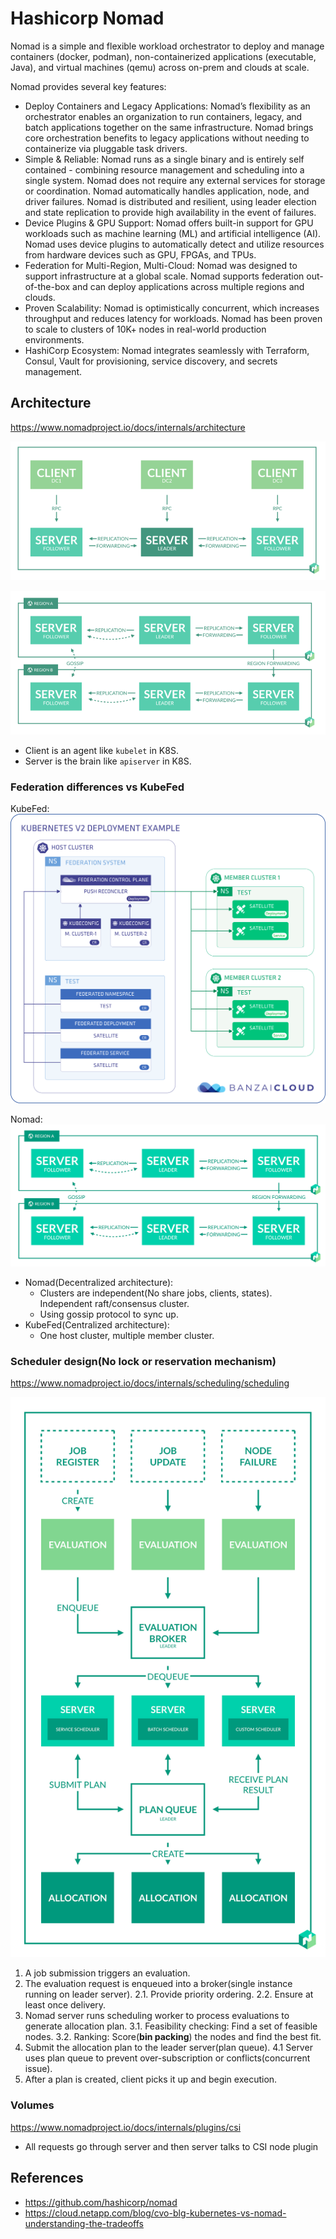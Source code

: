 # Hashicorp Nomad

Nomad is a simple and flexible workload orchestrator to deploy and manage containers (docker, podman), non-containerized
applications (executable, Java), and virtual machines (qemu) across on-prem and clouds at scale.

Nomad provides several key features:

- Deploy Containers and Legacy Applications: Nomad’s flexibility as an orchestrator enables an organization to run containers,
  legacy, and batch applications together on the same infrastructure. Nomad brings core orchestration benefits to legacy
  applications without needing to containerize via pluggable task drivers.
- Simple & Reliable: Nomad runs as a single binary and is entirely self contained - combining resource management and scheduling
  into a single system. Nomad does not require any external services for storage or coordination. Nomad automatically handles
  application, node, and driver failures. Nomad is distributed and resilient, using leader election and state replication to
  provide high availability in the event of failures.
- Device Plugins & GPU Support: Nomad offers built-in support for GPU workloads such as machine learning (ML) and artificial
  intelligence (AI). Nomad uses device plugins to automatically detect and utilize resources from hardware devices such
  as GPU, FPGAs, and TPUs.
- Federation for Multi-Region, Multi-Cloud: Nomad was designed to support infrastructure at a global scale. Nomad supports
 federation out-of-the-box and can deploy applications across multiple regions and clouds.
- Proven Scalability: Nomad is optimistically concurrent, which increases throughput and reduces latency for workloads.
  Nomad has been proven to scale to clusters of 10K+ nodes in real-world production environments.
- HashiCorp Ecosystem: Nomad integrates seamlessly with Terraform, Consul, Vault for provisioning, service discovery, and
  secrets management.

## Architecture

<https://www.nomadproject.io/docs/internals/architecture>

![](resources/architecture-single-region.png)

![](resources/architecture-multi-regions.png)

- Client is an agent like `kubelet` in K8S.
- Server is the brain like `apiserver` in K8S.

### Federation differences vs KubeFed

KubeFed:
![](resources/kubefed.png)

Nomad:
![](resources/nomad-fed.png)

- Nomad(Decentralized architecture):
  - Clusters are independent(No share jobs, clients, states). Independent raft/consensus cluster.
  - Using gossip protocol to sync up.
- KubeFed(Centralized architecture):
  - One host cluster, multiple member cluster.

### Scheduler design(No lock or reservation mechanism)

<https://www.nomadproject.io/docs/internals/scheduling/scheduling>

![](resources/scheduler.png)

1. A job submission triggers an evaluation.
2. The evaluation request is enqueued into a broker(single instance running on leader server).
    2.1. Provide priority ordering.
    2.2. Ensure at least once delivery.
3. Nomad server runs scheduling worker to process evaluations to generate allocation plan.
    3.1. Feasibility checking: Find a set of feasible nodes.
    3.2. Ranking: Score(**bin packing**) the nodes and find the best fit.
4. Submit the allocation plan to the leader server(plan queue).
    4.1 Server uses plan queue to prevent over-subscription or conflicts(concurrent issue).
5. After a plan is created, client picks it up and begin execution.

### Volumes

<https://www.nomadproject.io/docs/internals/plugins/csi>

- All requests go through server and then server talks to CSI node plugin

## References

- <https://github.com/hashicorp/nomad>
- <https://cloud.netapp.com/blog/cvo-blg-kubernetes-vs-nomad-understanding-the-tradeoffs>